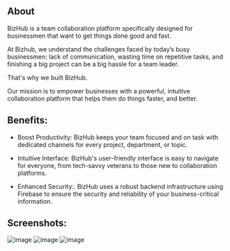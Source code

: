 ## About
BizHub is a team collaboration platform specifically designed for businessmen that want to get things done good and fast.

At Bizhub, we understand the challenges faced by today’s busy businessmen: lack of communication, wasting time on repetitive tasks, and finishing a big project can be a big hassle for a team leader.

That's why we built BizHub.

Our mission is to empower businesses with a powerful, intuitive collaboration platform that helps them do things faster, and better.

## Benefits:
- Boost Productivity: BizHub keeps your team focused and on task with dedicated channels for every project, department, or topic.

- Intuitive Interface: BizHub's user-friendly interface is easy to navigate for everyone, from tech-savvy veterans to those new to collaboration platforms.

- Enhanced Security:. BizHub uses a robust backend infrastructure using Firebase to ensure the security and reliability of your business-critical information.

## Screenshots:
![image](https://github.com/stefanarctic/BizHub/assets/87850525/e41c0edc-532d-4d09-bd2c-75741c425e9d)
![image](https://github.com/stefanarctic/BizHub/assets/87850525/961bfb14-6b43-4521-b927-bc386027dcc6)
![image](https://github.com/stefanarctic/BizHub/assets/87850525/445e3e2e-257b-420e-92b5-de8502400c84)
